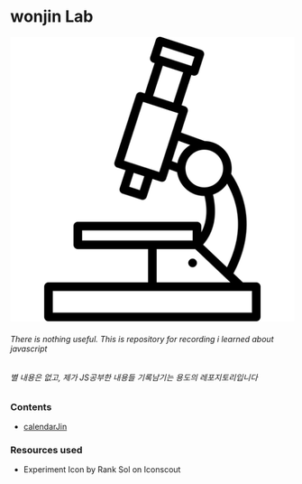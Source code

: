 # wonjin Lab

![logo](./res/logo.png)

###### There is nothing useful. This is repository for recording i learned about javascript
###### 별 내용은 없고, 제가 JS공부한 내용들 기록남기는 용도의 레포지토리입니다

### Contents
* [calendarJin](https://lab.wonj.in/calendarJin)

### Resources used
* Experiment Icon by Rank Sol on Iconscout

